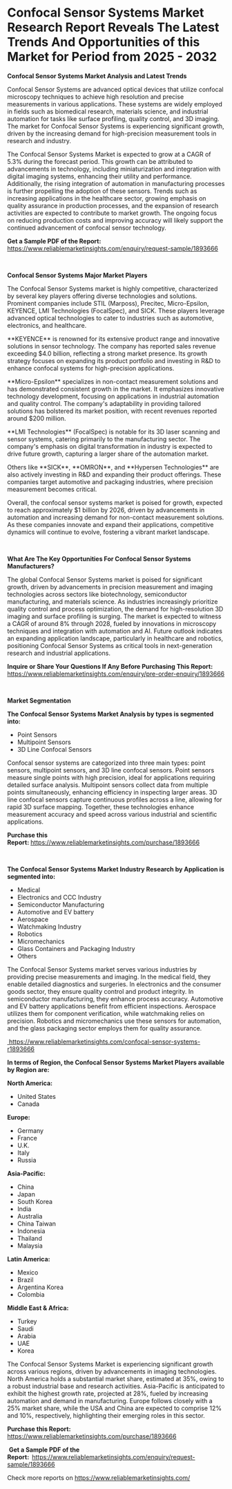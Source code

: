 <p><h1>Confocal Sensor Systems Market Research Report Reveals The Latest Trends And Opportunities of this Market for Period from 2025 - 2032</h1></p><p><strong>Confocal Sensor Systems Market Analysis and Latest Trends</strong></p>
<p><p>Confocal Sensor Systems are advanced optical devices that utilize confocal microscopy techniques to achieve high resolution and precise measurements in various applications. These systems are widely employed in fields such as biomedical research, materials science, and industrial automation for tasks like surface profiling, quality control, and 3D imaging. The market for Confocal Sensor Systems is experiencing significant growth, driven by the increasing demand for high-precision measurement tools in research and industry.</p><p>The Confocal Sensor Systems Market is expected to grow at a CAGR of 5.3% during the forecast period. This growth can be attributed to advancements in technology, including miniaturization and integration with digital imaging systems, enhancing their utility and performance. Additionally, the rising integration of automation in manufacturing processes is further propelling the adoption of these sensors. Trends such as increasing applications in the healthcare sector, growing emphasis on quality assurance in production processes, and the expansion of research activities are expected to contribute to market growth. The ongoing focus on reducing production costs and improving accuracy will likely support the continued advancement of confocal sensor technology.</p></p>
<p><strong>Get a Sample PDF of the Report:&nbsp;</strong> <a href="https://www.reliablemarketinsights.com/enquiry/request-sample/1893666?utm_campaign=3291&utm_medium=2&utm_source=Github&utm_content=ia&utm_term=07042025&utm_id=confocal-sensor-systems">https://www.reliablemarketinsights.com/enquiry/request-sample/1893666</a></p>
<p>&nbsp;</p>
<p><strong>Confocal Sensor Systems Major Market Players</strong></p>
<p><p>The Confocal Sensor Systems market is highly competitive, characterized by several key players offering diverse technologies and solutions. Prominent companies include STIL (Marposs), Precitec, Micro-Epsilon, KEYENCE, LMI Technologies (FocalSpec), and SICK. These players leverage advanced optical technologies to cater to industries such as automotive, electronics, and healthcare.</p><p>**KEYENCE** is renowned for its extensive product range and innovative solutions in sensor technology. The company has reported sales revenue exceeding $4.0 billion, reflecting a strong market presence. Its growth strategy focuses on expanding its product portfolio and investing in R&D to enhance confocal systems for high-precision applications.</p><p>**Micro-Epsilon** specializes in non-contact measurement solutions and has demonstrated consistent growth in the market. It emphasizes innovative technology development, focusing on applications in industrial automation and quality control. The company's adaptability in providing tailored solutions has bolstered its market position, with recent revenues reported around $200 million.</p><p>**LMI Technologies** (FocalSpec) is notable for its 3D laser scanning and sensor systems, catering primarily to the manufacturing sector. The company's emphasis on digital transformation in industry is expected to drive future growth, capturing a larger share of the automation market.</p><p>Others like **SICK**, **OMRON**, and **Hypersen Technologies** are also actively investing in R&D and expanding their product offerings. These companies target automotive and packaging industries, where precision measurement becomes critical.</p><p>Overall, the confocal sensor systems market is poised for growth, expected to reach approximately $1 billion by 2026, driven by advancements in automation and increasing demand for non-contact measurement solutions. As these companies innovate and expand their applications, competitive dynamics will continue to evolve, fostering a vibrant market landscape.</p></p>
<p>&nbsp;</p>
<p><strong>What Are The Key Opportunities For Confocal Sensor Systems Manufacturers?</strong></p>
<p><p>The global Confocal Sensor Systems market is poised for significant growth, driven by advancements in precision measurement and imaging technologies across sectors like biotechnology, semiconductor manufacturing, and materials science. As industries increasingly prioritize quality control and process optimization, the demand for high-resolution 3D imaging and surface profiling is surging. The market is expected to witness a CAGR of around 8% through 2028, fueled by innovations in microscopy techniques and integration with automation and AI. Future outlook indicates an expanding application landscape, particularly in healthcare and robotics, positioning Confocal Sensor Systems as critical tools in next-generation research and industrial applications.</p></p>
<p><strong>Inquire or Share Your Questions If Any Before Purchasing This Report:</strong> <a href="https://www.reliablemarketinsights.com/enquiry/pre-order-enquiry/1893666?utm_campaign=3291&utm_medium=2&utm_source=Github&utm_content=ia&utm_term=07042025&utm_id=confocal-sensor-systems">https://www.reliablemarketinsights.com/enquiry/pre-order-enquiry/1893666</a></p>
<p>&nbsp;</p>
<p><strong>Market Segmentation</strong></p>
<p><strong>The Confocal Sensor Systems Market Analysis by types is segmented into:</strong></p>
<p><ul><li>Point Sensors</li><li>Multipoint Sensors</li><li>3D Line Confocal Sensors</li></ul></p>
<p><p>Confocal sensor systems are categorized into three main types: point sensors, multipoint sensors, and 3D line confocal sensors. Point sensors measure single points with high precision, ideal for applications requiring detailed surface analysis. Multipoint sensors collect data from multiple points simultaneously, enhancing efficiency in inspecting larger areas. 3D line confocal sensors capture continuous profiles across a line, allowing for rapid 3D surface mapping. Together, these technologies enhance measurement accuracy and speed across various industrial and scientific applications.</p></p>
<p><strong>Purchase this Report:&nbsp;</strong><a href="https://www.reliablemarketinsights.com/purchase/1893666?utm_campaign=3291&utm_medium=2&utm_source=Github&utm_content=ia&utm_term=07042025&utm_id=confocal-sensor-systems">https://www.reliablemarketinsights.com/purchase/1893666</a></p>
<p>&nbsp;</p>
<p><strong>The Confocal Sensor Systems Market Industry Research by Application is segmented into:</strong></p>
<p><ul><li>Medical</li><li>Electronics and CCC Industry</li><li>Semiconductor Manufacturing</li><li>Automotive and EV battery</li><li>Aerospace</li><li>Watchmaking Industry</li><li>Robotics</li><li>Micromechanics</li><li>Glass Containers and Packaging Industry</li><li>Others</li></ul></p>
<p><p>The Confocal Sensor Systems market serves various industries by providing precise measurements and imaging. In the medical field, they enable detailed diagnostics and surgeries. In electronics and the consumer goods sector, they ensure quality control and product integrity. In semiconductor manufacturing, they enhance process accuracy. Automotive and EV battery applications benefit from efficient inspections. Aerospace utilizes them for component verification, while watchmaking relies on precision. Robotics and micromechanics use these sensors for automation, and the glass packaging sector employs them for quality assurance.</p></p>
<p><a href="https://www.reliablemarketinsights.com/confocal-sensor-systems-r1893666?utm_campaign=3291&utm_medium=2&utm_source=Github&utm_content=ia&utm_term=07042025&utm_id=confocal-sensor-systems">&nbsp;https://www.reliablemarketinsights.com/confocal-sensor-systems-r1893666</a></p>
<p><strong>In terms of Region, the Confocal Sensor Systems Market Players available by Region are:</strong></p>
<p>
    <p> <strong> North America: </strong>
        <ul>
            <li>United States</li>
            <li>Canada</li>
        </ul>
        </p> 
    <p> <strong> Europe: </strong>
        <ul>
            <li>Germany</li>
            <li>France</li>
            <li>U.K.</li>
            <li>Italy</li>
            <li>Russia</li>
        </ul>
        </p> 
    <p> <strong> Asia-Pacific: </strong>
        <ul>
            <li>China</li>
            <li>Japan</li>
            <li>South Korea</li>
            <li>India</li>
            <li>Australia</li>
            <li>China Taiwan</li>
            <li>Indonesia</li>
            <li>Thailand</li>
            <li>Malaysia</li>
        </ul>
        </p> 
    <p> <strong> Latin America: </strong>
        <ul>
            <li>Mexico</li>
            <li>Brazil</li>
            <li>Argentina Korea</li>
            <li>Colombia</li>
        </ul>
        </p> 
    <p> <strong> Middle East & Africa: </strong>
        <ul>
            <li>Turkey</li>
            <li>Saudi</li>
            <li>Arabia</li>
            <li>UAE</li>
            <li>Korea</li>
        </ul>
    </p>
    </p>
<p><p>The Confocal Sensor Systems Market is experiencing significant growth across various regions, driven by advancements in imaging technologies. North America holds a substantial market share, estimated at 35%, owing to a robust industrial base and research activities. Asia-Pacific is anticipated to exhibit the highest growth rate, projected at 28%, fueled by increasing automation and demand in manufacturing. Europe follows closely with a 25% market share, while the USA and China are expected to comprise 12% and 10%, respectively, highlighting their emerging roles in this sector.</p></p>
<p><strong>Purchase this Report: </strong><a href="https://www.reliablemarketinsights.com/purchase/1893666?utm_campaign=3291&utm_medium=2&utm_source=Github&utm_content=ia&utm_term=07042025&utm_id=confocal-sensor-systems">https://www.reliablemarketinsights.com/purchase/1893666</a></p>
<p>&nbsp;<strong>Get a Sample PDF of the Report:&nbsp;&nbsp;</strong><a href="https://www.reliablemarketinsights.com/enquiry/request-sample/1893666?utm_campaign=3291&utm_medium=2&utm_source=Github&utm_content=ia&utm_term=07042025&utm_id=confocal-sensor-systems">https://www.reliablemarketinsights.com/enquiry/request-sample/1893666</a></p>
<p><strong></strong></p>
<p>Check more reports on <a href="https://www.reliablemarketinsights.com/?utm_campaign=3291&utm_medium=2&utm_source=Github&utm_content=ia&utm_term=07042025&utm_id=confocal-sensor-systems">https://www.reliablemarketinsights.com/</a></p>